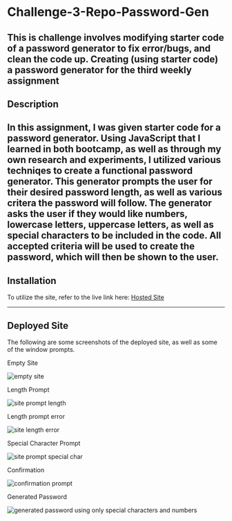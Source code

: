 # Challenge-3-Repo-Password-Gen
This is challenge involves modifying starter code of a password generator to fix error/bugs, and clean the code up.
Creating (using starter code) a password generator for the third weekly assignment
---------------------------------------------------------------------------------------------------------------------------------------------------
## Description
In this assignment, I was given starter code for a password generator. 
Using JavaScript that I learned in both bootcamp, as well as through my own research and experiments, I utilized various techniqes to create a functional password generator.
This generator prompts the user for their desired password length, as well as various critera the password will follow. 
The generator asks the user if they would like numbers, lowercase letters, uppercase letters, as well as special characters to be included in the code. 
All accepted criteria will be used to create the password, which will then be shown to the user. 
---------------------------------------------------------------------------------------------------------------------------------------------------

## Installation
To utilize the site, refer to the live link here: [Hosted Site](https://joshuaorlandor.github.io/Challenge-3-Repo-Password-Gen/)

---------------------------------------------------------------------------------------------------------------------------------------------------

## Deployed Site
The following are some screenshots of the deployed site, as well as some of the window prompts. 

Empty Site

![empty site](https://user-images.githubusercontent.com/114437149/198723329-39363e9a-b77b-4190-941c-d85159a572bb.png)
<br>

Length Prompt

![site prompt length](https://user-images.githubusercontent.com/114437149/198723362-1e9fe94c-0a7d-42a5-b47c-5f583ed7a33c.png)
<br>

Length prompt error

![site length error](https://user-images.githubusercontent.com/114437149/198723374-ba66ff58-02ab-421d-8deb-aa1c704218a5.png)
<br>

Special Character Prompt

![site prompt special char](https://user-images.githubusercontent.com/114437149/198723396-c294e3b9-ff75-4300-bebb-ac8477ed40e8.png)
<br>

Confirmation 

![confirmation prompt](https://user-images.githubusercontent.com/114437149/198723408-3c249783-183d-4ffa-8d9e-48040e83829d.png)
<br>


Generated Password

![generated password using only special characters and numbers](https://user-images.githubusercontent.com/114437149/198723425-f5621fc6-f1d2-4478-9a6e-0e9469e1af99.png)


